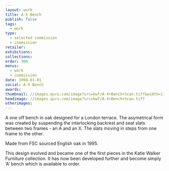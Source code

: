 ```yaml
---
layout: work
title: A-X Bench
publish: false
tags:
  - work
type:
  - selected commission
  - commission
retailer:
exhibitions:
collections:
order: 300
menus:
  - work
  - commission
date: 1998-01-01
social: A-X Bench
awards:
thumbnail: //images.quru.com/image?src=kwf/A-X+Bench+Scan.tiff&width=170&height=170&fill=auto
headimage: //images.quru.com/image?src=kwf/A-X+Bench+Scan.tiff
otherimages:
---
```


A one off bench in oak designed for a London terrace. The asymetrical form was created by suspending the interlocking backrest and seat slats between two frames - an A and an X. The slats moving in steps from one frame to the other.

Made from FSC sourced English oak in 1995.

This design evolved and became one of the first pieces in the Katie Walker Furniture collection. It has now been developed further and become simply ‘A’ bench which is available to order.
